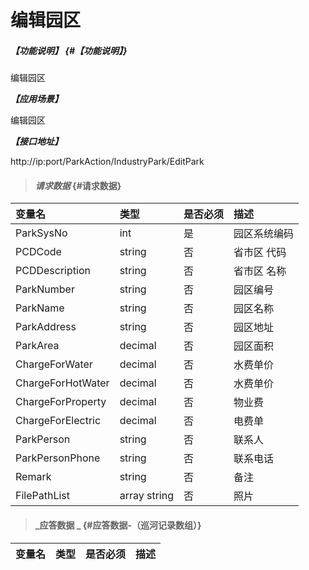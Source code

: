 # 编辑园区

##### _【功能说明】_ {#【功能说明】}

编辑园区

_**【应用场景】**_


编辑园区

_**【接口地址】**_

http://ip:port/ParkAction/IndustryPark/EditPark

> #### _请求数据_ {#请求数据}

| 变量名 | 类型 | 是否必须 | 描述 |
| :--- | :--- | :--- | :--- |
| ParkSysNo | int | 是 | 园区系统编码 |
| PCDCode | string | 否 | 省市区 代码 |
| PCDDescription | string | 否 | 省市区 名称 |
| ParkNumber | string | 否 | 园区编号|
| ParkName | string | 否 | 园区名称|
| ParkAddress | string | 否 | 园区地址|
| ParkArea | decimal| 否 | 园区面积|
| ChargeForWater| decimal| 否 |水费单价|
| ChargeForHotWater| decimal| 否 |水费单价|
| ChargeForProperty | decimal| 否 |物业费|
| ChargeForElectric | decimal| 否 |电费单|
| ParkPerson| string | 否 |联系人|
| ParkPersonPhone| string | 否 |联系电话|
| Remark| string | 否 |备注|
| FilePathList | array string | 否 |照片 |
> #### _应答数据 _ {#应答数据-（巡河记录数组）}

| 变量名 | 类型 | 是否必须 | 描述 |
| :--- | :--- | :--- | :--- |



